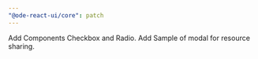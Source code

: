 ```yaml
---
"@ode-react-ui/core": patch
---
```


Add Components Checkbox and Radio. Add Sample of modal for resource sharing.
